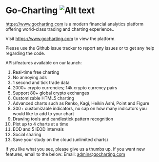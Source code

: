 # Go-Charting ![Alt text](https://www.gocharting.com/assets/image/apple-icon-60x60.png "Analytics Charting and Trading Platform (Free Charting and Analysis)")

https://www.gocharting.com is a modern financial analytics platform offering world-class trading and charting experience..

Visit https://www.gocharting.com to view the platform.

Please use the Github issue tracker to report any issues or to get any help regarding the code.

APIs/features available on our launch:
1. Real-time free charting
2. No annoying ads
3. 1 second and tick trade data
4. 2000+ crypto currencies; 14k crypto currency pairs
5. Support 80+ global crypto exchanges
6. Customizable HTML5 charting
7. Advanced charts such as Renko, Kagi, Heikin Ashi, Point and Figure
8. 300+ customizable indicators, no cap on how many indicators you would like to add to your chart
9. Drawing tools and candlestick pattern recognition
10. Plot up to 4 charts at a time
11. EOD and 5 IEOD intervals
12. Social sharing
13. Save your study on the cloud  (unlimited charts)

If you like what you see, please give us a thumbs up.   If you want new features, email to the below:
Email:  admin@gocharting.com






